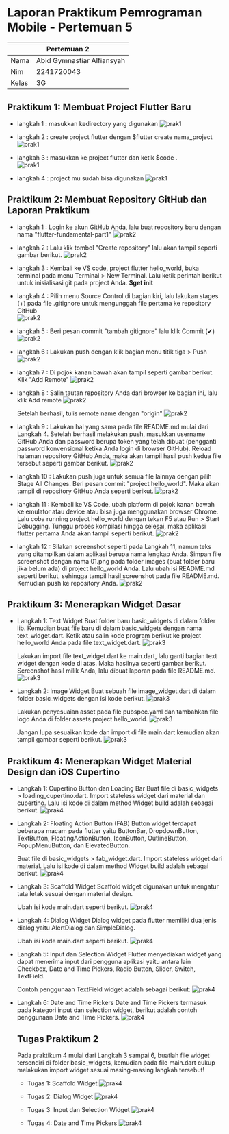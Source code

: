 # Laporan Praktikum Pemrograman Mobile - Pertemuan 5

<table>
    <thead>
        <th style="text-align: center;" colspan="2">Pertemuan 2</th>
    </thead>
    <tbody>
        <tr>
            <td>Nama</td>
            <td>Abid Gymnastiar Alfiansyah</td>
        </tr>
        <tr>
            <td>Nim</td>
            <td>2241720043</td>
        </tr>
        <tr>
            <td>Kelas</td>
            <td>3G</td>
        </tr>
    </tbody>
</table>

## Praktikum 1: Membuat Project Flutter Baru

- langkah 1 :
  masukkan kedirectory yang digunakan
  ![prak1](docs/prak1_1.png)

- langkah 2 :
  create project flutter dengan $flutter create nama_project
  ![prak1](docs/prak1_2.png)

- langkah 3 :
  masukkan ke project flutter dan ketik $code . <br>
 ![prak1](docs/prak1_3.png)

- langkah 4 :
  project mu sudah bisa digunakan
  ![prak1](docs/prak1_4.png)

## Praktikum 2: Membuat Repository GitHub dan Laporan Praktikum

- langkah 1 :
  Login ke akun GitHub Anda, lalu buat repository baru dengan nama "flutter-fundamental-part1"
  ![prak2](docs/prak2_1.png)

- langkah 2 :
  Lalu klik tombol "Create repository" lalu akan tampil seperti gambar berikut.
  ![prak2](docs/prak2_2.png)

- langkah 3 :
  Kembali ke VS code, project flutter hello_world, buka terminal pada menu Terminal > New Terminal. Lalu ketik perintah berikut untuk inisialisasi git pada project Anda.
  <b>$get init</b>

- langkah 4 :
  Pilih menu Source Control di bagian kiri, lalu lakukan stages (+) pada file .gitignore untuk mengunggah file pertama ke repository GitHub <br>
  ![prak2](docs/prak2_3.png)

- langkah 5 :
  Beri pesan commit "tambah gitignore" lalu klik Commit (✔) <br>
  ![prak2](docs/prak2_4.png)

- langkah 6 :
  Lakukan push dengan klik bagian menu titik tiga > Push <br>
  ![prak2](docs/prak2_5.png)

- langkah 7 :
  Di pojok kanan bawah akan tampil seperti gambar berikut. Klik "Add Remote"
  ![prak2](docs/prak2_6.png)

- langkah 8 :
  Salin tautan repository Anda dari browser ke bagian ini, lalu klik Add remote
  ![prak2](docs/prak2_7.png)

  Setelah berhasil, tulis remote name dengan "origin"
  ![prak2](docs/prak2_8.png)

- langkah 9 :
  Lakukan hal yang sama pada file README.md mulai dari Langkah 4. Setelah berhasil melakukan push, masukkan username GitHub Anda dan password berupa token yang telah dibuat (pengganti password konvensional ketika Anda login di browser GitHub). Reload halaman repository GitHub Anda, maka akan tampil hasil push kedua file tersebut seperti gambar berikut.
  ![prak2](docs/prak2_9.png)

- langkah 10 :
  Lakukan push juga untuk semua file lainnya dengan pilih Stage All Changes. Beri pesan commit "project hello_world". Maka akan tampil di repository GitHub Anda seperti berikut.
  ![prak2](docs/prak2_10.png)

- langkah 11 :
  Kembali ke VS Code, ubah platform di pojok kanan bawah ke emulator atau device atau bisa juga menggunakan browser Chrome. Lalu coba running project hello_world dengan tekan F5 atau Run > Start Debugging. Tunggu proses kompilasi hingga selesai, maka aplikasi flutter pertama Anda akan tampil seperti berikut.
  ![prak2](docs/prak2_11.png)

- langkah 12 :
  Silakan screenshot seperti pada Langkah 11, namun teks yang ditampilkan dalam aplikasi berupa nama lengkap Anda. Simpan file screenshot dengan nama 01.png pada folder images (buat folder baru jika belum ada) di project hello_world Anda. Lalu ubah isi README.md seperti berikut, sehingga tampil hasil screenshot pada file README.md. Kemudian push ke repository Anda.
  ![prak2](docs/prak2_12.png)

## Praktikum 3: Menerapkan Widget Dasar

- Langkah 1: Text Widget
  Buat folder baru basic_widgets di dalam folder lib. Kemudian buat file baru di dalam basic_widgets dengan nama text_widget.dart. Ketik atau salin kode program berikut ke project hello_world Anda pada file text_widget.dart.
  ![prak3](docs/prak3_1.png)

  Lakukan import file text_widget.dart ke main.dart, lalu ganti bagian text widget dengan kode di atas. Maka hasilnya seperti gambar berikut. Screenshot hasil milik Anda, lalu dibuat laporan pada file README.md.
  ![prak3](docs/prak3_2.png)

- Langkah 2: Image Widget
  Buat sebuah file image_widget.dart di dalam folder basic_widgets dengan isi kode berikut.
  ![prak3](docs/prak3_3.png)

  Lakukan penyesuaian asset pada file pubspec.yaml dan tambahkan file logo Anda di folder assets project hello_world.
  ![prak3](docs/prak3_4.png)

  Jangan lupa sesuaikan kode dan import di file main.dart kemudian akan tampil gambar seperti berikut.
  ![prak3](docs/prak3_5.png)

## Praktikum 4: Menerapkan Widget Material Design dan iOS Cupertino

- Langkah 1: Cupertino Button dan Loading Bar
  Buat file di basic_widgets > loading_cupertino.dart. Import stateless widget dari material dan cupertino. Lalu isi kode di dalam method Widget build adalah sebagai berikut.
  ![prak4](docs/prak4_1.png)

- Langkah 2: Floating Action Button (FAB)
  Button widget terdapat beberapa macam pada flutter yaitu ButtonBar, DropdownButton, TextButton, FloatingActionButton, IconButton, OutlineButton, PopupMenuButton, dan ElevatedButton.

  Buat file di basic_widgets > fab_widget.dart. Import stateless widget dari material. Lalu isi kode di dalam method Widget build adalah sebagai berikut.
  ![prak4](docs/prak4_2.png)

- Langkah 3: Scaffold Widget
  Scaffold widget digunakan untuk mengatur tata letak sesuai dengan material design.

  Ubah isi kode main.dart seperti berikut.
  ![prak4](docs/prak4_3.png)

- Langkah 4: Dialog Widget
  Dialog widget pada flutter memiliki dua jenis dialog yaitu AlertDialog dan SimpleDialog.

  Ubah isi kode main.dart seperti berikut.
  ![prak4](docs/prak4_4.png)

- Langkah 5: Input dan Selection Widget
  Flutter menyediakan widget yang dapat menerima input dari pengguna aplikasi yaitu antara lain Checkbox, Date and Time Pickers, Radio Button, Slider, Switch, TextField.

  Contoh penggunaan TextField widget adalah sebagai berikut:
  ![prak4](docs/prak4_5.png)

- Langkah 6: Date and Time Pickers
  Date and Time Pickers termasuk pada kategori input dan selection widget, berikut adalah contoh penggunaan Date and Time Pickers.
  ![prak4](docs/prak4_6.png)


  ## Tugas Praktikum 2

  Pada praktikum 4 mulai dari Langkah 3 sampai 6, buatlah file widget tersendiri di folder basic_widgets, kemudian pada file main.dart cukup melakukan import widget sesuai masing-masing langkah tersebut!

  - Tugas 1: Scaffold Widget
   ![prak4](docs/tugas2_1.png)

  - Tugas 2: Dialog Widget
   ![prak4](docs/tugas2_2.png)

  - Tugas 3: Input dan Selection Widget
   ![prak4](docs/tugas2_3.png)

  - Tugas 4: Date and Time Pickers
   ![prak4](docs/tugas2_4.png)

